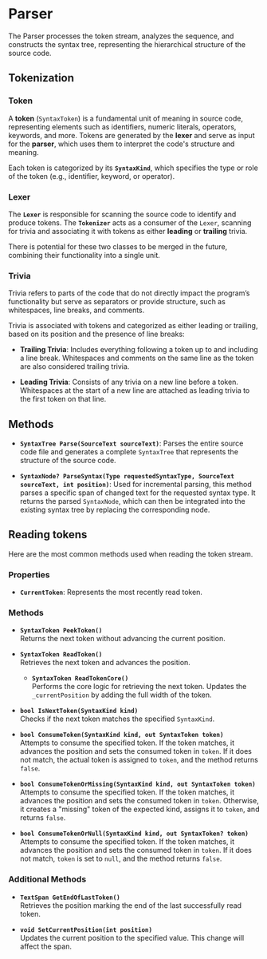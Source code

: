 # Parser

The Parser processes the token stream, analyzes the sequence, and constructs the syntax tree, representing the hierarchical structure of the source code.

## Tokenization

### Token

A **token** (`SyntaxToken`) is a fundamental unit of meaning in source code, representing elements such as identifiers, numeric literals, operators, keywords, and more. Tokens are generated by the **lexer** and serve as input for the **parser**, which uses them to interpret the code's structure and meaning.

Each token is categorized by its **`SyntaxKind`**, which specifies the type or role of the token (e.g., identifier, keyword, or operator).

### Lexer

The **`Lexer`** is responsible for scanning the source code to identify and produce tokens. The **`Tokenizer`** acts as a consumer of the `Lexer`, scanning for trivia and associating it with tokens as either **leading** or **trailing** trivia.

There is potential for these two classes to be merged in the future, combining their functionality into a single unit.

### Trivia
Trivia refers to parts of the code that do not directly impact the program’s functionality but serve as separators or provide structure, such as whitespaces, line breaks, and comments.

Trivia is associated with tokens and categorized as either leading or trailing, based on its position and the presence of line breaks:

*	**Trailing Trivia**: Includes everything following a token up to and including a line break. Whitespaces and comments on the same line as the token are also considered trailing trivia.

* **Leading Trivia**: Consists of any trivia on a new line before a token. Whitespaces at the start of a new line are attached as leading trivia to the first token on that line.

## Methods

- **`SyntaxTree Parse(SourceText sourceText)`**: Parses the entire source code file and generates a complete `SyntaxTree` that represents the structure of the source code.

- **`SyntaxNode? ParseSyntax(Type requestedSyntaxType, SourceText sourceText, int position)`**: Used for incremental parsing, this method parses a specific span of changed text for the requested syntax type. It returns the parsed `SyntaxNode`, which can then be integrated into the existing syntax tree by replacing the corresponding node.

## Reading tokens

Here are the most common methods used when reading the token stream.

### Properties

- **`CurrentToken`**: Represents the most recently read token.

### Methods

- **`SyntaxToken PeekToken()`**  
  Returns the next token without advancing the current position.  

- **`SyntaxToken ReadToken()`**  
  Retrieves the next token and advances the position.  

  - **`SyntaxToken ReadTokenCore()`**  
    Performs the core logic for retrieving the next token. Updates the `_currentPosition` by adding the full width of the token.  

- **`bool IsNextToken(SyntaxKind kind)`**  
  Checks if the next token matches the specified `SyntaxKind`.  

- **`bool ConsumeToken(SyntaxKind kind, out SyntaxToken token)`**  
  Attempts to consume the specified token. If the token matches, it advances the position and sets the consumed token in `token`. If it does not match, the actual token is assigned to `token`, and the method returns `false`.  

- **`bool ConsumeTokenOrMissing(SyntaxKind kind, out SyntaxToken token)`**  
  Attempts to consume the specified token. If the token matches, it advances the position and sets the consumed token in `token`. Otherwise, it creates a "missing" token of the expected kind, assigns it to `token`, and returns `false`.  

- **`bool ConsumeTokenOrNull(SyntaxKind kind, out SyntaxToken? token)`**  
  Attempts to consume the specified token. If the token matches, it advances the position and sets the consumed token in `token`. If it does not match, `token` is set to `null`, and the method returns `false`.  

### Additional Methods

- **`TextSpan GetEndOfLastToken()`**  
  Retrieves the position marking the end of the last successfully read token.  

- **`void SetCurrentPosition(int position)`**  
  Updates the current position to the specified value. This change will affect the span.  